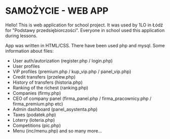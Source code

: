 # SAMOŻYCIE - WEB APP
Hello! This is web application for school project. It was used by 1LO in Łódź for "Podstawy przedsiębiorczości".
Everyone in school used this application during lessons.

App was written in HTML/CSS. There have been used php and mysql.
Some information about files:
 - User auth/autorization (register.php / login.php)
 - User profiles
 - ViP profiles (premium.php / kup_vip.php / panel_vip.php)
 - Credit transfers (przelew.php)
 - History of transfers (historia.php)
 - Ranking of the richest (ranking.php)
 - Companies (firmy.php)
 - CEO of company panel (firma_panel.php / firma_pracownicy.php / firma_premium.php etc)
 - Admin dashboard (panel_asystenta.php)
 - Taxes (podatek.php)
 - Loterry (loteria.php)
 - Competitions (pic.php)
 - Menu (inc/menu.php)
and so many more...
